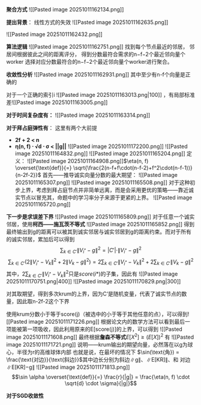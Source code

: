 **聚合方式**
![[Pasted image 20251011162134.png]]

**提出背景**：
线性方式的失效
![[Pasted image 20251011162635.png]]

![[Pasted image 20251011162432.png]]

**算法逻辑**
![[Pasted image 20251011162751.png]]
找到每个节点最近的邻居，
邻居间根据彼此之间的距离评分，
得到分数最符合需求的n−f−2个最近邻向量个worker
选择对应分数最符合的n−f−2个最近邻向量个worker进行聚合。

**收敛性分析**
![[Pasted image 20251011162931.png]]
其中至少有n-f个向量是正确的

对于一个正确的索引i
![[Pasted image 20251011163013.png|100]]
，有局部标准差![[Pasted image 20251011163005.png]]

**对于时间复杂度有：**
![[Pasted image 20251011163314.png]]

**对于拜占庭弹性有**：
这里有两个大前提 
- **2f + 2 < n**
- **η(n, f) ⋅ √d ⋅ σ < ||g||**
![[Pasted image 20251011172200.png]]
![[Pasted image 20251011164832.png]]
![[Pasted image 20251011165204.png]]
定义：
![[Pasted image 20251011164908.png]]$\eta(n, f) \overset{\text{def}}{=} \sqrt{\frac{2(n-f+f\cdot(n-f-2)+f^2\cdot(n-f-1))}{n-2f-2}}$
首先——推导诚实向量分数的最大期望：
![[Pasted image 20251011165307.png]]
![[Pasted image 20251011165508.png]]
对于这种初步上界，考虑到拜占庭节点并非简单远离，而是会采用更优的策略——靠近诚实节点以冒充其，命题中的学习率分子来源于更紧的上界。
![[Pasted image 20251011165720.png]]

**下一步是求误差下界**
![[Pasted image 20251011165809.png]]
对于任意一个诚实邻居，使用**柯西——施瓦茨不等式**
![[Pasted image 20251011165852.png]]
得到最终输出到g的距离可以被其到诚实邻居与诚实邻居到g的距离约束。而对于所有的诚实邻居，累加后可以得到
$$\sum_{k \in C'} \|V_{i^*} - g\|^2 = |C'| \cdot \|V_{i^*} - g\|^2$$
$$\sum_{k \in C'} \left( 2\|V_{i^*} - V_k\|^2 + 2\|V_k - g\|^2 \right) = 2 \sum_{k \in C'} \|V_{i^*} - V_k\|^2 + 2 \sum_{k \in C'} \|V_k - g\|^2$$
其中，$2 \sum_{k \in C'} \|V_{i^*} - V_k\|^2$只是$score(i*)$的子集，因此有
![[Pasted image 20251011170751.png|400]]
![[Pasted image 20251011170829.png|300]]

对其取期望，得到多次krum的上界，因为C‘是随机变量，代表了诚实节点的数量，因此取n-2f-2这个下界

使用krum分数小于等于score(j)（被选中的小于等于其他任意的点），可以得到![[Pasted image 20251011171226.png]]
根据论文内的数学方法可以看到最后一项能被第一项吸收，因此利用原来的E\[score(j)]的上界，可以得到
![[Pasted image 20251011171608.png]]
最终根据**詹森不等式**$E[X^2]≥(E[X])^2$
有
![[Pasted image 20251011171721.png]]
说明——krum输出的期望向量，必然落在以g为球心，半径为r的高维球体内部
也就是说，在最坏的情况下
$\sin(\text{角}) = \frac{\text{对边}}{\text{斜边}}$其中边长分别为斜边∥g∥、∥E\[KR]∥、和 对边∥E\[KR]−g∥
![[Pasted image 20251011171813.png]]
$$\sin \alpha \overset{\text{def}}{=} \frac{r}{|g|} = \frac{\eta(n, f) \cdot \sqrt{d} \cdot \sigma}{|g|}$$


**对于SGD收敛性**
